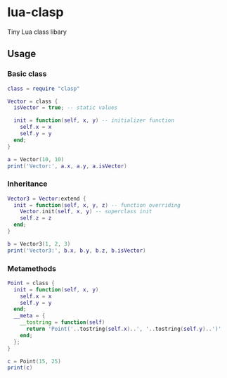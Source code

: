# lua-clasp
Tiny Lua class libary

## Usage
### Basic class
```lua
class = require "clasp"

Vector = class {
  isVector = true; -- static values

  init = function(self, x, y) -- initializer function
    self.x = x
    self.y = y
  end;
}

a = Vector(10, 10)
print('Vector:', a.x, a.y, a.isVector)
```

### Inheritance
```lua
Vector3 = Vector:extend {
  init = function(self, x, y, z) -- function overriding
    Vector.init(self, x, y) -- superclass init
    self.z = z
  end;
}

b = Vector3(1, 2, 3)
print('Vector3:', b.x, b.y, b.z, b.isVector)
```

### Metamethods
```lua
Point = class {
  init = function(self, x, y)
    self.x = x
    self.y = y
  end;
  __meta = {
    __tostring = function(self)
      return 'Point('..tostring(self.x)..', '..tostring(self.y)..')'
    end;
  };
}

c = Point(15, 25)
print(c)
```
